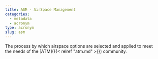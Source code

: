 ```yaml
---
title: ASM - AirSpace Management
categories:
  - metadata
  - acronym
type: acronym
slug: asm
---
```


The process by which airspace options are selected and applied to meet
the needs of the [ATM]({{< relref "atm.md" >}}) community.
